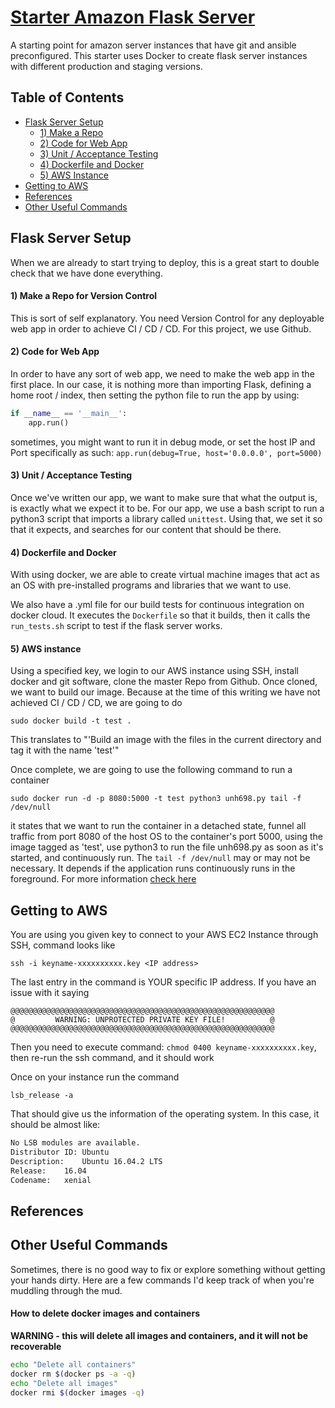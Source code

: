 # [Starter Amazon Flask Server](https://github.com/WesMC/starter-amazon-flask-server)
A starting point for amazon server instances that have git and ansible preconfigured. This starter uses Docker to create flask server instances with different production and staging versions.

## Table of Contents
- [Flask Server Setup](#flask-server-setup)
  - [1) Make a Repo](#-1-make-a-repo-for-verion-control)
  - [2) Code for Web App](#-2-code-for-web-app)
  - [3) Unit / Acceptance Testing](#-3-unit-acceptance-testing)
  - [4) Dockerfile and Docker](#-4-dockerfile-and-docker)
  - [5) AWS Instance](#-5-aws-instance)
- [Getting to AWS](#getting-to-aws)
- [References](#references)
- [Other Useful Commands](#other-useful-commands)

## Flask Server Setup

When we are already to start trying to deploy, this is a great start to double check that we have done everything.

#### 1) Make a Repo for Version Control

This is sort of self explanatory. You need Version Control for any deployable web app in order to achieve CI / CD / CD. For this project, we use Github.

#### 2) Code for Web App

In order to have any sort of web app, we need to make the web app in the first place. In our case, it is nothing more than importing Flask, defining a home root / index, then setting the python file to run the app by using:

```python
if __name__ == '__main__':
    app.run()
```

sometimes, you might want to run it in debug mode, or set the host IP and Port specifically as such: `app.run(debug=True, host='0.0.0.0', port=5000)`

#### 3) Unit / Acceptance Testing

Once we've written our app, we want to make sure that what the output is, is exactly what we expect it to be. For our app, we use a bash script to run a python3 script that imports a library called `unittest`. Using that, we set it so that it expects, and searches for our content that should be there.

#### 4) Dockerfile and Docker

With using docker, we are able to create virtual machine images that act as an OS with pre-installed programs and libraries that we want to use.

We also have a .yml file for our build tests for continuous integration on docker cloud. It executes the `Dockerfile` so that it builds, then it calls the `run_tests.sh` script to test if the flask server works.

#### 5) AWS instance

Using a specified key, we login to our AWS instance using SSH, install docker and git software, clone the master Repo from Github. Once cloned, we want to build our image. Because at the time of this writing we have not achieved CI / CD / CD, we are going to do

```
sudo docker build -t test .
```

This translates to "'Build an image with the files in the current directory and tag it with the name 'test'"

Once complete, we are going to use the following command to run a container

```
sudo docker run -d -p 8080:5000 -t test python3 unh698.py tail -f /dev/null
```

it states that we want to run the container in a detached state, funnel all traffic from port 8080 of the host OS to the container's port 5000, using the image tagged as 'test', use python3 to run the file unh698.py as soon as it's started, and continuously run. The `tail -f /dev/null` may or may not be necessary. It depends if the application runs continuously runs in the foreground. For more information [check here](http://stackoverflow.com/questions/30209776/docker-container-will-automatically-stop-after-docker-run-d)


## Getting to AWS

You are using you given key to connect to your AWS EC2 Instance through SSH, command looks like

`ssh -i keyname-xxxxxxxxxx.key <IP address>`

The last entry in the command is YOUR specific IP address. If you have an issue with it saying

```
@@@@@@@@@@@@@@@@@@@@@@@@@@@@@@@@@@@@@@@@@@@@@@@@@@@@@@@@@@@
@         WARNING: UNPROTECTED PRIVATE KEY FILE!          @
@@@@@@@@@@@@@@@@@@@@@@@@@@@@@@@@@@@@@@@@@@@@@@@@@@@@@@@@@@@
```

Then you need to execute command: `chmod 0400 keyname-xxxxxxxxxx.key`, then re-run the ssh command, and it should work

Once on your instance run the command  

`lsb_release -a`

That should give us the information of the operating system. In this case, it should be almost like:

```bash
No LSB modules are available.
Distributor ID:	Ubuntu
Description:	Ubuntu 16.04.2 LTS
Release:	16.04
Codename:	xenial
```

## References

## Other Useful Commands

Sometimes, there is no good way to fix or explore something without getting your hands dirty. Here are a few commands I'd keep track of when you're muddling through the mud.

#### How to delete docker images and containers

<b>WARNING - this will delete all images and containers, and it will not be recoverable</b>

```bash
echo "Delete all containers"
docker rm $(docker ps -a -q)
echo "Delete all images"
docker rmi $(docker images -q)
```
